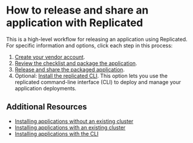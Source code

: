 # How to release and share an application with Replicated

This is a high-level workflow for releasing an application using Replicated. For specific information and options, click each step in this process:

1. [Create your vendor account](getting-started-creating-vendor-account).
1. [Review the checklist and package the application](packaging-planning-checklist).
1. [Release and share the packaged application](releases-workflow).
1. Optional: [Install the replicated CLI](../reference/replicated-cli-installing). This option lets you use the replicated command-line interface (CLI) to deploy and manage your application deployments.


## Additional Resources

* [Installing applications without an existing cluster](tutorial-installing-without-existing-cluster)
* [Installing applications with an existing cluster](tutorial-installing-with-existing-cluster)
* [Installing applications with the CLI](tutorial-installing-with-cli)
